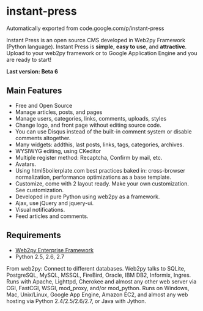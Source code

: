 # instant-press
Automatically exported from code.google.com/p/instant-press

Instant Press is an open source CMS developed in Web2py Framework (Python language). Instant Press is **simple**, 
**easy to use**, and **attractive**. Upload to your web2py framework or to Google Application Engine and you are 
ready to start!

**Last version: Beta 6**

## Main Features
* Free and Open Source
* Manage articles, posts, and pages
* Manage users, categories, links, comments, uploads, styles
* Change logo, and front page without editing source code.
* You can use Disqus instead of the built-in comment system or disable comments altogether.
* Many widgets: addthis, last posts, links, tags, categories, archives.
* WYSIWYG editing, using CKeditor
* Multiple register method: Recaptcha, Confirm by mail, etc.
* Avatars.
* Using html5boilerplate.com best practices baked in: cross-browser normalization, performance optimizations as a base template.
* Customize, come with 2 layout ready. Make your own customization. See customization.
* Developed in pure Python using web2py as a framework.
* Ajax, use jQuery and jquery-ui.
* Visual notifications.
* Feed articles and comments.

## Requirements
* [Web2py Enterprise Framework](http://www.web2py.com/)
* Python 2.5, 2.6, 2.7

From web2py: Connect to different databases. Web2py talks to SQLite, PostgreSQL, MySQL, MSSQL, FireBird, Oracle, 
IBM DB2, Informix, Ingres. Runs with Apache, Lighttpd, Cherokee and almost any other web server via CGI, FastCGI, 
WSGI, mod_proxy, and/or mod_python. Runs on Windows, Mac, Unix/Linux, Google App Engine, Amazon EC2, and almost 
any web hosting via Python 2.4/2.5/2.6/2.7, or Java with Jython.
